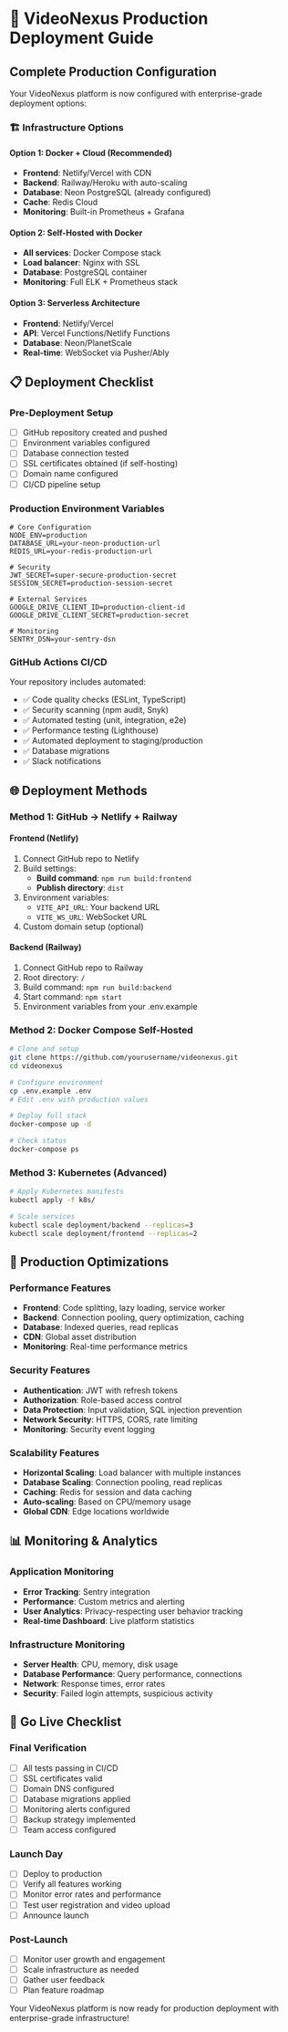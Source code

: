 # 🚀 VideoNexus Production Deployment Guide

## Complete Production Configuration

Your VideoNexus platform is now configured with enterprise-grade deployment options:

### 🏗️ Infrastructure Options

#### Option 1: Docker + Cloud (Recommended)
- **Frontend**: Netlify/Vercel with CDN
- **Backend**: Railway/Heroku with auto-scaling
- **Database**: Neon PostgreSQL (already configured)
- **Cache**: Redis Cloud
- **Monitoring**: Built-in Prometheus + Grafana

#### Option 2: Self-Hosted with Docker
- **All services**: Docker Compose stack
- **Load balancer**: Nginx with SSL
- **Database**: PostgreSQL container
- **Monitoring**: Full ELK + Prometheus stack

#### Option 3: Serverless Architecture
- **Frontend**: Netlify/Vercel
- **API**: Vercel Functions/Netlify Functions
- **Database**: Neon/PlanetScale
- **Real-time**: WebSocket via Pusher/Ably

## 📋 Deployment Checklist

### Pre-Deployment Setup
- [ ] GitHub repository created and pushed
- [ ] Environment variables configured
- [ ] Database connection tested
- [ ] SSL certificates obtained (if self-hosting)
- [ ] Domain name configured
- [ ] CI/CD pipeline setup

### Production Environment Variables
```env
# Core Configuration
NODE_ENV=production
DATABASE_URL=your-neon-production-url
REDIS_URL=your-redis-production-url

# Security
JWT_SECRET=super-secure-production-secret
SESSION_SECRET=production-session-secret

# External Services
GOOGLE_DRIVE_CLIENT_ID=production-client-id
GOOGLE_DRIVE_CLIENT_SECRET=production-secret

# Monitoring
SENTRY_DSN=your-sentry-dsn
```

### GitHub Actions CI/CD
Your repository includes automated:
- ✅ Code quality checks (ESLint, TypeScript)
- ✅ Security scanning (npm audit, Snyk)
- ✅ Automated testing (unit, integration, e2e)
- ✅ Performance testing (Lighthouse)
- ✅ Automated deployment to staging/production
- ✅ Database migrations
- ✅ Slack notifications

## 🌐 Deployment Methods

### Method 1: GitHub → Netlify + Railway

#### Frontend (Netlify)
1. Connect GitHub repo to Netlify
2. Build settings:
   - **Build command**: `npm run build:frontend`
   - **Publish directory**: `dist`
3. Environment variables:
   - `VITE_API_URL`: Your backend URL
   - `VITE_WS_URL`: WebSocket URL
4. Custom domain setup (optional)

#### Backend (Railway)
1. Connect GitHub repo to Railway
2. Root directory: `/`
3. Build command: `npm run build:backend`
4. Start command: `npm start`
5. Environment variables from your .env.example

### Method 2: Docker Compose Self-Hosted

```bash
# Clone and setup
git clone https://github.com/yourusername/videonexus.git
cd videonexus

# Configure environment
cp .env.example .env
# Edit .env with production values

# Deploy full stack
docker-compose up -d

# Check status
docker-compose ps
```

### Method 3: Kubernetes (Advanced)

```bash
# Apply Kubernetes manifests
kubectl apply -f k8s/

# Scale services
kubectl scale deployment/backend --replicas=3
kubectl scale deployment/frontend --replicas=2
```

## 🔧 Production Optimizations

### Performance Features
- **Frontend**: Code splitting, lazy loading, service worker
- **Backend**: Connection pooling, query optimization, caching
- **Database**: Indexed queries, read replicas
- **CDN**: Global asset distribution
- **Monitoring**: Real-time performance metrics

### Security Features
- **Authentication**: JWT with refresh tokens
- **Authorization**: Role-based access control
- **Data Protection**: Input validation, SQL injection prevention
- **Network Security**: HTTPS, CORS, rate limiting
- **Monitoring**: Security event logging

### Scalability Features
- **Horizontal Scaling**: Load balancer with multiple instances
- **Database Scaling**: Connection pooling, read replicas
- **Caching**: Redis for session and data caching
- **Auto-scaling**: Based on CPU/memory usage
- **Global CDN**: Edge locations worldwide

## 📊 Monitoring & Analytics

### Application Monitoring
- **Error Tracking**: Sentry integration
- **Performance**: Custom metrics and alerting
- **User Analytics**: Privacy-respecting user behavior tracking
- **Real-time Dashboard**: Live platform statistics

### Infrastructure Monitoring
- **Server Health**: CPU, memory, disk usage
- **Database Performance**: Query performance, connections
- **Network**: Response times, error rates
- **Security**: Failed login attempts, suspicious activity

## 🚀 Go Live Checklist

### Final Verification
- [ ] All tests passing in CI/CD
- [ ] SSL certificates valid
- [ ] Domain DNS configured
- [ ] Database migrations applied
- [ ] Monitoring alerts configured
- [ ] Backup strategy implemented
- [ ] Team access configured

### Launch Day
- [ ] Deploy to production
- [ ] Verify all features working
- [ ] Monitor error rates and performance
- [ ] Test user registration and video upload
- [ ] Announce launch

### Post-Launch
- [ ] Monitor user growth and engagement
- [ ] Scale infrastructure as needed
- [ ] Gather user feedback
- [ ] Plan feature roadmap

Your VideoNexus platform is now ready for production deployment with enterprise-grade infrastructure!